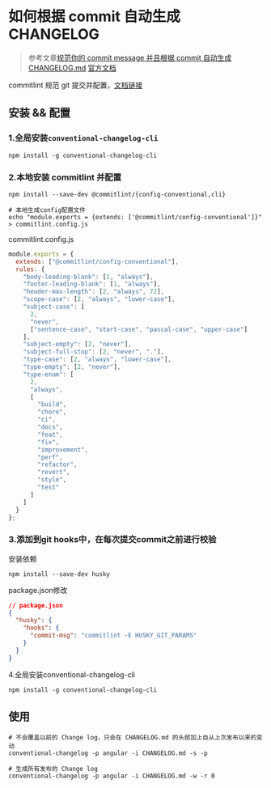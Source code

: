 # 如何根据 commit 自动生成 CHANGELOG

> 参考文章[规范你的 commit message 并且根据 commit 自动生成 CHANGELOG.md](https://juejin.im/post/5bd2debfe51d457abc710b57) [官方文档](https://github.com/conventional-changelog/commitlint)

commitlint 规范 git 提交并配置，[文档链接](https://github.com/conventional-changelog/commitlint#config)

## 安装 && 配置

### 1.全局安装`conventional-changelog-cli`

```shell
npm install -g conventional-changelog-cli
```

### 2.本地安装 commitlint 并配置

```shell
npm install --save-dev @commitlint/{config-conventional,cli}

# 本地生成config配置文件
echo "module.exports = {extends: ['@commitlint/config-conventional']}" > commitlint.config.js
```

commitlint.config.js

```js
module.exports = {
  extends: ["@commitlint/config-conventional"],
  rules: {
    "body-leading-blank": [1, "always"],
    "footer-leading-blank": [1, "always"],
    "header-max-length": [2, "always", 72],
    "scope-case": [2, "always", "lower-case"],
    "subject-case": [
      2,
      "never",
      ["sentence-case", "start-case", "pascal-case", "upper-case"]
    ],
    "subject-empty": [2, "never"],
    "subject-full-stop": [2, "never", "."],
    "type-case": [2, "always", "lower-case"],
    "type-empty": [2, "never"],
    "type-enum": [
      2,
      "always",
      [
        "build",
        "chore",
        "ci",
        "docs",
        "feat",
        "fix",
        "improvement",
        "perf",
        "refactor",
        "revert",
        "style",
        "test"
      ]
    ]
  }
};
```

### 3.添加到git hooks中，在每次提交commit之前进行校验

安装依赖
```shell
npm install --save-dev husky
```

package.json修改
```json
// package.json
{
  "husky": {
    "hooks": {
      "commit-msg": "commitlint -E HUSKY_GIT_PARAMS"
    }  
  }
}
```

4.全局安装conventional-changelog-cli
```shell
npm install -g conventional-changelog-cli
```

## 使用

```shell
# 不会覆盖以前的 Change log，只会在 CHANGELOG.md 的头部加上自从上次发布以来的变动
conventional-changelog -p angular -i CHANGELOG.md -s -p

# 生成所有发布的 Change log
conventional-changelog -p angular -i CHANGELOG.md -w -r 0
```
